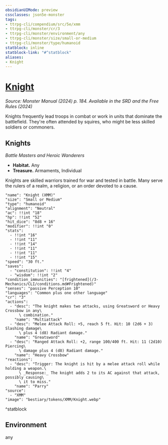 ```yaml
---
obsidianUIMode: preview
cssclasses: json5e-monster
tags:
- ttrpg-cli/compendium/src/5e/xmm
- ttrpg-cli/monster/cr/3
- ttrpg-cli/monster/environment/any
- ttrpg-cli/monster/size/small-or-medium
- ttrpg-cli/monster/type/humanoid
statblock: inline
statblock-link: "#^statblock"
aliases:
- Knight
---
```

# [Knight](3-Mechanics\CLI\bestiary\humanoid/knight-xmm.md)
*Source: Monster Manual (2024) p. 184. Available in the <span title='Systems Reference Document (5.2)'>SRD</span> and the Free Rules (2024)*  

Knights frequently lead troops in combat or work in units that dominate the battlefield. They're often attended by squires, who might be less skilled soldiers or commoners.

## Knights

*Battle Masters and Heroic Wanderers*

- **Habitat.** Any  
- **Treasure.** Armaments, Individual  

Knights are skilled warriors trained for war and tested in battle. Many serve the rulers of a realm, a religion, or an order devoted to a cause.

```statblock
"name": "Knight (XMM)"
"size": "Small or Medium"
"type": "humanoid"
"alignment": "Neutral"
"ac": !!int "18"
"hp": !!int "52"
"hit_dice": "8d8 + 16"
"modifier": !!int "0"
"stats":
  - !!int "16"
  - !!int "11"
  - !!int "14"
  - !!int "11"
  - !!int "11"
  - !!int "15"
"speed": "30 ft."
"saves":
  - "constitution": !!int "4"
  - "wisdom": !!int "2"
"condition_immunities": "[frightened](/3-Mechanics/CLI/conditions.md#Frightened)"
"senses": "passive Perception 10"
"languages": "Common plus one other language"
"cr": "3"
"actions":
  - "desc": "The knight makes two attacks, using Greatsword or Heavy Crossbow in any\
      \ combination."
    "name": "Multiattack"
  - "desc": "Melee Attack Roll: +5, reach 5 ft. Hit: 10 (2d6 + 3) Slashing damage\
      \ plus 4 (d8) Radiant damage."
    "name": "Greatsword"
  - "desc": "Ranged Attack Roll: +2, range 100/400 ft. Hit: 11 (2d10) Piercing\
      \ damage plus 4 (d8) Radiant damage."
    "name": "Heavy Crossbow"
"reactions":
  - "desc": "Trigger: The knight is hit by a melee attack roll while holding a weapon.\
      \ _Response:_ The knight adds 2 to its AC against that attack, possibly causing\
      \ it to miss."
    "name": "Parry"
"source":
  - "XMM"
"image": "bestiary/tokens/XMM/Knight.webp"
```
^statblock

## Environment

any